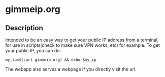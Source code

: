 # gimmeip.org

## Description 
Intended to be an easy way to get your public IP address from a terminal, for use in scripts(check to make sure VPN works, etc) for example. To get your public IP, you can do:
```
my_ip=$(curl gimmeip.org) && echo $my_ip
```

The webapp also serves a webpage if you directly visit the url.
